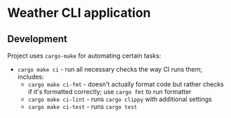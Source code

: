# Weather CLI application

## Development

Project uses `cargo-make` for automating certain tasks:
* `cargo make ci` - run all necessary checks the way CI runs them; includes:
    * `cargo make ci-fmt` - doesn't actually format code but rather checks if it's formatted correctly;
        use `cargo fmt` to run formatter
    * `cargo make ci-lint` - runs `cargo clippy` with additional settings
    * `cargo make ci-test` - runs `cargo test`
